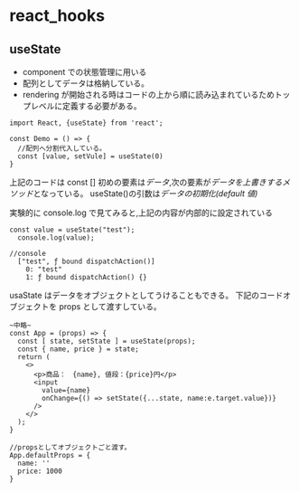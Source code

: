 # react_hooks

## useState

- component での状態管理に用いる
- 配列としてデータは格納している。
- rendering が開始される時はコードの上から順に読み込まれているためトップレベルに定義する必要がある。

```
import React, {useState} from 'react';

const Demo = () => {
  //配列へ分割代入している。
  const [value, setVule] = useState(0)
}
```

上記のコードは const [] 初めの要素は*データ*,次の要素が*データを上書きするメソッド*となっている。
useState()の引数は*データの初期化(default 値)*

実験的に console.log で見てみると,上記の内容が内部的に設定されている

```
const value = useState("test");
  console.log(value);

//console
  ["test", ƒ bound dispatchAction()]
    0: "test"
    1: ƒ bound dispatchAction() {}
```

usaState はデータをオブジェクトとしてうけることもできる。
下記のコードオブジェクトを props として渡すしている。

```
~中略~
const App = (props) => {
  const [ state, setState ] = useState(props);
  const { name, price } = state;
  return (
    <>
      <p>商品：　{name}, 値段：{price}円</p>
      <input
        value={name}
        onChange={() => setState({...state, name:e.target.value})}
      />
    </>
  );
}

//propsとしてオブジェクトごと渡す。
App.defaultProps = {
  name: ''
  price: 1000
}
```

